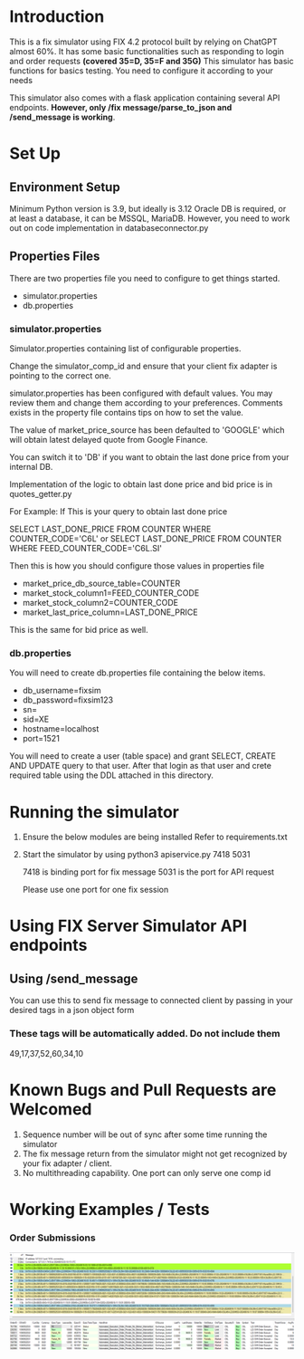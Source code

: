 
# Introduction

This is a fix simulator using FIX 4.2 protocol built by relying on ChatGPT almost 60%. 
It has some basic functionalities such as responding to login and order requests **(covered 35=D, 35=F and 35G)**
This simulator has basic functions for basics testing. You need to configure it according to your needs </br>

This simulator also comes with a flask application containing several API endpoints. **However, only /fix message/parse_to_json and /send_message is working**. 

# Set Up

## Environment Setup
Minimum Python version is 3.9, but ideally is 3.12
Oracle DB is required, or at least a database, it can be MSSQL, MariaDB. However, you need to work out on code implementation in databaseconnector.py


## Properties Files
There are two properties file you need to configure to get things started.
* simulator.properties
* db.properties

### simulator.properties
Simulator.properties containing list of configurable properties. 

Change the simulator_comp_id and ensure that your client fix adapter is pointing to the correct one.

simulator.properties has been configured with default values. You may review them and change them according to your 
preferences. Comments exists in the property file contains tips on how to set the value. 

The value of market_price_source has been defaulted to 'GOOGLE' which will obtain latest delayed quote from Google Finance. 

You can switch it to 'DB' if you want to obtain the last done price from your internal DB. 

Implementation of the logic to obtain last done price and bid price is in quotes_getter.py

For Example: If This is your query to obtain last done price

SELECT LAST_DONE_PRICE FROM COUNTER WHERE COUNTER_CODE='C6L' or SELECT LAST_DONE_PRICE FROM COUNTER WHERE FEED_COUNTER_CODE='C6L.SI'

Then this is how you should configure those values in properties file

* market_price_db_source_table=COUNTER
* market_stock_column1=FEED_COUNTER_CODE
* market_stock_column2=COUNTER_CODE
* market_last_price_column=LAST_DONE_PRICE

This is the same for bid price as well. 


### db.properties

You will need to create db.properties file containing the below items.

* db_username=fixsim
* db_password=fixsim123
* sn=
* sid=XE
* hostname=localhost
* port=1521


You will need to create a user (table space) and grant SELECT, CREATE AND UPDATE query to that user.
After that login as that user and crete required table using the DDL attached in this directory.


# Running the simulator

1. Ensure the below modules are being installed Refer to requirements.txt
2. Start the simulator by using python3 apiservice.py 7418 5031

   7418 is binding port for fix message
   5031 is the port for API request

   Please use one port for one fix session


# Using FIX Server Simulator API endpoints

## Using /send_message

You can use this to send fix message to connected client by passing in your desired tags in a json object form

### These tags will be automatically added. Do not include them

49,17,37,52,60,34,10


# Known Bugs and Pull Requests are Welcomed
1. Sequence number will be out of sync after some time running the simulator
2. The fix message return from the simulator might not get recognized by your fix adapter / client.
3. No multithreading capability. One port can only serve one comp id



# Working Examples / Tests


### **Order Submissions**

![img.png](img.png)

